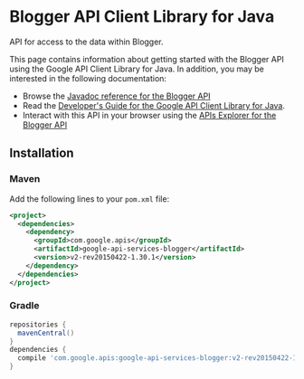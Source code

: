 # Blogger API Client Library for Java

API for access to the data within Blogger.

This page contains information about getting started with the Blogger API
using the Google API Client Library for Java. In addition, you may be interested
in the following documentation:

* Browse the [Javadoc reference for the Blogger API][javadoc]
* Read the [Developer's Guide for the Google API Client Library for Java][google-api-client].
* Interact with this API in your browser using the [APIs Explorer for the Blogger API][api-explorer]

## Installation

### Maven

Add the following lines to your `pom.xml` file:

```xml
<project>
  <dependencies>
    <dependency>
      <groupId>com.google.apis</groupId>
      <artifactId>google-api-services-blogger</artifactId>
      <version>v2-rev20150422-1.30.1</version>
    </dependency>
  </dependencies>
</project>
```

### Gradle

```gradle
repositories {
  mavenCentral()
}
dependencies {
  compile 'com.google.apis:google-api-services-blogger:v2-rev20150422-1.30.1'
}
```

[javadoc]: https://googleapis.dev/java/google-api-services-blogger/latest/index.html
[google-api-client]: https://github.com/googleapis/google-api-java-client/
[api-explorer]: https://developers.google.com/apis-explorer/#p/abusiveexperiencereport/v1/

